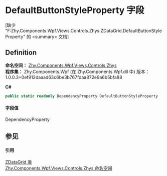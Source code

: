 # DefaultButtonStyleProperty 字段


\[缺少 "F:Zhy.Components.Wpf.Views.Controls.Zhys.ZDataGrid.DefaultButtonStyleProperty" 的 &lt;summary&gt; 文档\]



## Definition
**命名空间：** <a href="N_Zhy_Components_Wpf_Views_Controls_Zhys.md">Zhy.Components.Wpf.Views.Controls.Zhys</a>  
**程序集：** Zhy.Components.Wpf (在 Zhy.Components.Wpf.dll 中) 版本：1.0.0.3+0ef912daaad63c6be3b767fdaa872e9a6b5bfa88

**C#**
``` C#
public static readonly DependencyProperty DefaultButtonStyleProperty
```



#### 字段值
DependencyProperty

## 参见


#### 引用
<a href="T_Zhy_Components_Wpf_Views_Controls_Zhys_ZDataGrid.md">ZDataGrid 类</a>  
<a href="N_Zhy_Components_Wpf_Views_Controls_Zhys.md">Zhy.Components.Wpf.Views.Controls.Zhys 命名空间</a>  
